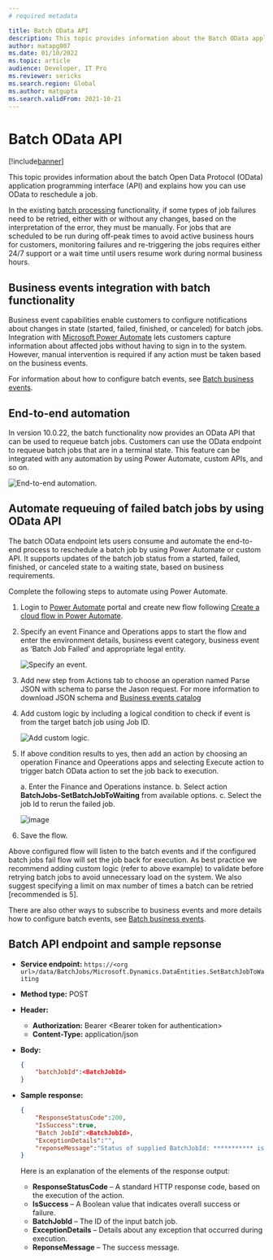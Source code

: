 ```yaml
---
# required metadata

title: Batch OData API
description: This topic provides information about the Batch OData application programming interface (API) and explains how you can use Open Data Protocol (OData) to reschedule a job.
author: matapg007
ms.date: 01/10/2022
ms.topic: article
audience: Developer, IT Pro
ms.reviewer: sericks
ms.search.region: Global
ms.author: matgupta
ms.search.validFrom: 2021-10-21
---
```


# Batch OData API

[!include[banner](../includes/banner.md)]

This topic provides information about the batch Open Data Protocol (OData) application programming interface (API) and explains how you can use OData to reschedule a job.

In the existing [batch processing](batch-processing-overview.md) functionality, if some types of job failures need to be retried, either with or without any changes, based on the interpretation of the error, they must be manually. For jobs that are scheduled to be run during off-peak times to avoid active business hours for customers, monitoring failures and re-triggering the jobs requires either 24/7 support or a wait time until users resume work during normal business hours.

## Business events integration with batch functionality

Business event capabilities enable customers to configure notifications about changes in state (started, failed, finished, or canceled) for batch jobs. Integration with [Microsoft Power Automate](../business-events/business-events-flow.md) lets customers capture information about affected jobs without having to sign in to the system. However, manual intervention is required if any action must be taken based on the business events.

For information about how to configure batch events, see [Batch business events](../business-events/system-business-events.md).

## End-to-end automation

In version 10.0.22, the batch functionality now provides an OData API that can be used to requeue batch jobs. Customers can use the OData endpoint to requeue batch jobs that are in a terminal state. This feature can be integrated with any automation by using Power Automate, custom APIs, and so on.

![End-to-end automation.](https://user-images.githubusercontent.com/90061039/148861172-7ff123f4-1269-40c2-b32d-b49956824c0c.png)

## Automate requeuing of failed batch jobs by using OData API

The batch OData endpoint lets users consume and automate the end-to-end process to reschedule a batch job by using Power Automate or custom API. It supports updates of the batch job status from a started, failed, finished, or canceled state to a waiting state, based on business requirements.

Complete the following steps to automate using Power Automate.

1.	Login to [Power Automate](https://flow.microsoft.com) portal and create new flow following [Create a cloud flow in Power Automate](/power-automate/get-started-logic-flow).

2.	Specify an event Finance and Operations apps to start the flow and enter the environment details, business event category, business event as ‘Batch Job Failed’ and appropriate legal entity.

    ![Specify an event.](https://user-images.githubusercontent.com/90061039/148860987-578b8013-bad5-431d-8fa9-8a61be59889b.png)

3. Add new step from Actions tab to choose an operation named Parse JSON with schema to parse the Jason request. For more information to download JSON schema and [Business events catalog](../business-events/home-page.md#business-event-catalog)

4. Add custom logic by including a logical condition to check if event is from the target batch job using Job ID.

    ![Add custom logic.](https://user-images.githubusercontent.com/90061039/148860962-4cef2156-8138-4c9c-bb8a-be22fee9382e.png)

5. If above condition results to yes, then add an action by choosing an operation Finance and Opeerations apps and selecting Execute action to trigger batch OData action to set the job back to execution.

    a.	Enter the Finance and Operations instance.
    b.	Select action **BatchJobs-SetBatchJobToWaiting** from available options.
    c.	Select the job Id to rerun the failed job.

    ![image](https://user-images.githubusercontent.com/90061039/148861040-fd70b5ee-5234-4158-8124-3767786e585c.png)

6.	Save the flow.

Above configured flow will listen to the batch events and if the configured batch jobs fail flow will set the job back for execution. As best practice we recommend adding custom logic (refer to above example) to validate before retrying batch jobs to avoid unnecessary load on the system. We also suggest specifying a limit on max number of times a batch can be retried [recommended is 5].

There are also other ways to subscribe to business events and more details how to configure batch events, see [Batch business events](../business-events/system-business-events.md).

## Batch API endpoint and sample repsonse

- **Service endpoint:** `https://<org url>/data/BatchJobs/Microsoft.Dynamics.DataEntities.SetBatchJobToWaiting`
- **Method type:** POST
- **Header:**

    - **Authorization:** Bearer \<Bearer token for authentication\>
    - **Content-Type:** application/json

- **Body:**

    ```json
    {
        "batchJobId":<BatchJobId>
    }
    ```

- **Sample response:**

    ```json
    {
        "ResponseStatusCode":200,
        "IsSuccess":true,
        "Batch JobId":<BatchJobId>,
        "ExceptionDetails":"",
        "reponseMessage":"Status of supplied BatchJobId: *********** is Successfully updated to waiting state"
    }
    ```

    Here is an explanation of the elements of the response output:

    - **ResponseStatusCode** – A standard HTTP response code, based on the execution of the action.
    - **IsSuccess** – A Boolean value that indicates overall success or failure.
    - **BatchJobId** – The ID of the input batch job.
    - **ExceptionDetails** – Details about any exception that occurred during execution.
    - **ReponseMessage** – The success message.
